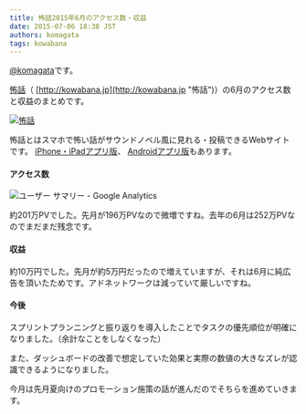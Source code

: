 ```yaml
---
title: 怖話2015年6月のアクセス数・収益
date: 2015-07-06 18:38 JST
authors: komagata
tags: kowabana
---
```

 [@komagata](http://twitter.com/komagata)です。

 [怖話](http://kowabana.jp "怖話")（ [http://kowabana.jp](http://kowabana.jp "怖話")）の6月のアクセス数と収益のまとめです。

[![怖話](http://i.gyazo.com/19e880127697f2aa72533b8e32ed6a2a.png)](http://kowabana.jp)

怖話とはスマホで怖い話がサウンドノベル風に見れる・投稿できるWebサイトです。 [iPhone・iPadアプリ版](https://itunes.apple.com/jp/app/bu-hua-zui-buno1wan5000huano/id564486792?l=ja&mt=8 "怖話iPhone・iPadアプリ版")、 [Androidアプリ版](https://play.google.com/store/apps/details?id=jp.fjord.kowabana "怖話Androidアプリ版")もあります。

#### アクセス数

![ユーザー サマリー - Google Analytics](http://i.gyazo.com/f924ad8119631edec403c2f8941a592d.png)

約201万PVでした。先月が196万PVなので微増ですね。去年の6月は252万PVなのでまだまだ残念です。

#### 収益

約10万円でした。先月が約5万円だったので増えていますが、それは6月に純広告を頂いたためです。アドネットワークは減っていて厳しいですね。

#### 今後

スプリントプランニングと振り返りを導入したことでタスクの優先順位が明確になりました。（余計なことをしなくなった）

また、ダッシュボードの改善で想定していた効果と実際の数値の大きなズレが認識できるようになりました。

今月は先月夏向けのプロモーション施策の話が進んだのでそちらを進めていきます。
